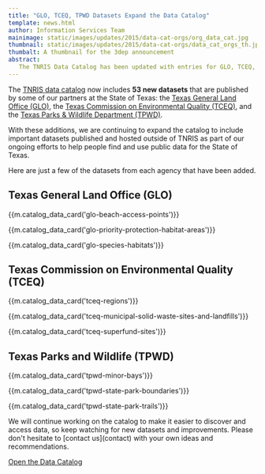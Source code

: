 ```yaml
---
title: "GLO, TCEQ, TPWD Datasets Expand the Data Catalog"
template: news.html
author: Information Services Team
mainimage: static/images/updates/2015/data-cat-orgs/org_data_cat.jpg
thumbnail: static/images/updates/2015/data-cat-orgs/data_cat_orgs_th.jpg
thumbalt: A thumbnail for the 3dep announcement
abstract:
   The TNRIS Data Catalog has been updated with entries for GLO, TCEQ, and TPWD datasets.
---
```

The [TNRIS data catalog](data-catalog) now includes **53 new datasets** that are
published by some of our partners at the State of Texas: the [Texas General Land
Office (GLO)](http://www.glo.texas.gov), the [Texas Commission on Environmental
Quality (TCEQ)](http://www.tceq.state.tx.us), and the [Texas Parks & Wildlife
Department (TPWD)](http://tpwd.texas.gov).

With these additions, we are continuing to expand the catalog to include important datasets
published and hosted outside of TNRIS as part of our ongoing efforts to help
people find and use public data for the State of Texas.

Here are just a few of the datasets from each agency that have been added.

## Texas General Land Office (GLO)

{{m.catalog_data_card('glo-beach-access-points')}}

{{m.catalog_data_card('glo-priority-protection-habitat-areas')}}

{{m.catalog_data_card('glo-species-habitats')}}

## Texas Commission on Environmental Quality (TCEQ)

{{m.catalog_data_card('tceq-regions')}}

{{m.catalog_data_card('tceq-municipal-solid-waste-sites-and-landfills')}}

{{m.catalog_data_card('tceq-superfund-sites')}}

## Texas Parks and Wildlife (TPWD)

{{m.catalog_data_card('tpwd-minor-bays')}}

{{m.catalog_data_card('tpwd-state-park-boundaries')}}

{{m.catalog_data_card('tpwd-state-park-trails')}}

<p class="lead">We will continue working on the catalog to make it easier to
discover and access data, so keep watching for new datasets and improvements.
Please don't hesitate to [contact us](contact) with your own ideas and
recommendations.</a></p>

<a class="btn btn-danger btn-lg" href="{{m.link('data-catalog')}}">Open the Data Catalog</a>
